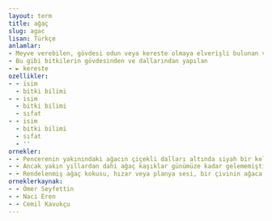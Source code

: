 ```yaml
---
layout: term
title: ağaç
slug: agac
lisan: Türkçe
anlamlar:
- Meyve verebilen, gövdesi odun veya kereste olmaya elverişli bulunan ve uzun yıllar yaşayabilen bitki
- Bu gibi bitkilerin gövdesinden ve dallarından yapılan
- ► kereste
ozellikler:
- - isim
  - bitki bilimi
- - isim
  - bitki bilimi
  - sıfat
- - isim
  - bitki bilimi
  - sıfat
  - ''
ornekler:
- - Pencerenin yakınındaki ağacın çiçekli dalları altında siyah bir kelebek uçuyordu.
- - Ancak yakın yıllardan dahi ağaç kaşıklar günümüze kadar gelememiştir.
- - Rendelenmiş ağaç kokusu, hızar veya planya sesi, bir çivinin ağaca gömülmesi mest ediyordu beni.
orneklerkaynak:
- - Ömer Seyfettin
- - Naci Eren
- - Cemil Kavukçu
---
```

